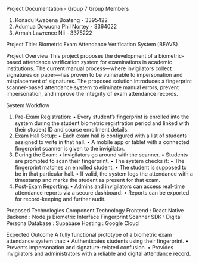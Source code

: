 
Project Documentation - Group 7
Group Members
1.	Konadu Kwabena Boateng - 3395422
2.	Adumua Dowuona Phil Nortey - 3364022
3.	Armah Lawrence Nii - 3375222

Project Title: Biometric Exam Attendance Verification System (BEAVS)

Project Overview
This project proposes the development of a biometric-based attendance verification system for examinations in academic institutions. The current manual process—where invigilators collect signatures on paper—has proven to be vulnerable to impersonation and misplacement of signatures. The proposed solution introduces a fingerprint scanner-based attendance system to eliminate manual errors, prevent impersonation, and improve the integrity of exam attendance records.

System Workflow
 1. Pre-Exam Registration:
 • Every student’s fingerprint is enrolled into the system during the student biometric registration period and linked with their student ID and course enrollment details.
 2. Exam Hall Setup:
 • Each exam hall is configured with a list of students assigned to write in that hall.
 • A mobile app or tablet with a connected fingerprint scanner is given to the invigilator.
 3. During the Exam:
 • Invigilators go around with the scanner.
 • Students are prompted to scan their fingerprint.
 • The system checks if:
 • The fingerprint matches an enrolled student.
 • The student is supposed to be in that particular hall.
 • If valid, the system logs the attendance with a timestamp and marks the student as present for that exam.
 4. Post-Exam Reporting:
 • Admins and invigilators can access real-time attendance reports via a secure dashboard.
 • Reports can be exported for record-keeping and further audit.

Proposed Technologies
Component Technology
Frontend : React Native
Backend : Node.js
Biometric Interface Fingerprint Scanner SDK : Digital Persona
Database : Supabase
Hosting : Google Cloud

Expected Outcome
A fully functional prototype of a biometric exam attendance system that:
 • Authenticates students using their fingerprint.
 • Prevents impersonation and signature-related confusion.
 • Provides invigilators and administrators with a reliable and digital attendance record.


